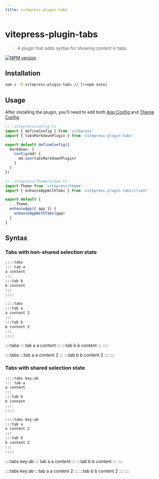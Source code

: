 ```yaml
---
title: vitepress-plugin-tabs
---
```


# vitepress-plugin-tabs

> A plugin that adds syntax for showing content in tabs.

[![NPM version](https://img.shields.io/npm/v/vitepress-plugin-tabs.svg)](https://www.npmjs.com/package/vitepress-plugin-tabs)

## Installation

```sh
npm i -D vitepress-plugin-tabs // [!=npm auto]
```

## Usage

After installing the plugin, you'll need to edit both [App Config](https://vitepress.vuejs.org/config/app-configs) and [Theme Config](https://vitepress.vuejs.org/config/theme-configs).

```ts
// .vitepress/config.ts
import { defineConfig } from 'vitepress'
import { tabsMarkdownPlugin } from 'vitepress-plugin-tabs'

export default defineConfig({
  markdown: {
    config(md) {
      md.use(tabsMarkdownPlugin)
    }
  }
})
```

```ts
// .vitepress/theme/index.ts
import Theme from 'vitepress/theme'
import { enhanceAppWithTabs } from 'vitepress-plugin-tabs/client'

export default {
  ...Theme,
  enhanceApp({ app }) {
    enhanceAppWithTabs(app)
  }
}
```

## Syntax

### Tabs with non-shared selection state

```md
::::tabs
::: tab a
a content
:::
:::tab b
b content
:::
::::

::::tabs
:::tab a
a content 2
:::
:::tab b
b content 2
:::
::::
```

::::tabs
::: tab a
a content
:::
:::tab b
b content
:::
::::

::::tabs
:::tab a
a content 2
:::
:::tab b
b content 2
:::
::::

### Tabs with shared selection state

```md
::::tabs key:ab
::: tab a
a content
:::
:::tab b
b content
:::
::::

::::tabs key:ab
:::tab a
a content 2
:::
:::tab b
b content 2
:::
::::
```

::::tabs key:ab
::: tab a
a content
:::
:::tab b
b content
:::
::::

::::tabs key:ab
:::tab a
a content 2
:::
:::tab b
b content 2
:::
::::
